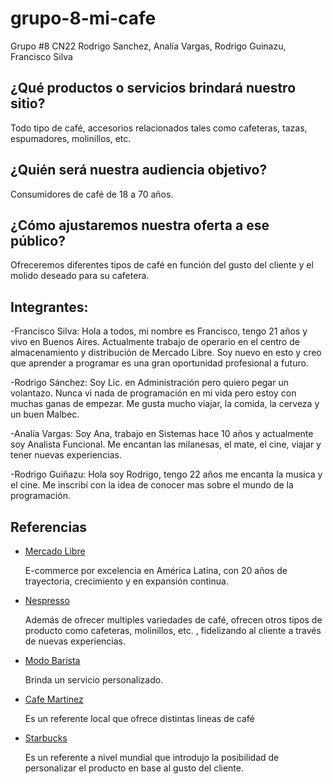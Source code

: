 # grupo-8-mi-cafe
Grupo #8 CN22 Rodrigo Sanchez, Analía Vargas, Rodrigo Guinazu, Francisco Silva

<h2> ¿Qué productos o servicios brindará nuestro sitio? </h2>
<p> Todo tipo de café, accesorios relacionados tales como cafeteras, tazas, espumadores, molinillos, etc. </p>


<h2> ¿Quién será nuestra audiencia objetivo? </h2>
<p> Consumidores de café de 18 a 70 años. </p>

<h2> ¿Cómo ajustaremos nuestra oferta a ese público? </h2>
<p> Ofreceremos diferentes tipos de café en función del gusto del cliente y el molido deseado para su cafetera. </p>

<h2>Integrantes:</h2>

-Francisco Silva: Hola a todos, mi nombre es Francisco, tengo 21 años y vivo en Buenos Aires. 
Actualmente trabajo de operario en el centro de almacenamiento y distribución de Mercado Libre.  Soy nuevo en esto y creo que aprender a programar es una gran oportunidad profesional a futuro.

-Rodrigo Sánchez: Soy Lic. en Administración pero quiero pegar un volantazo. Nunca vi nada de programación en mi vida pero estoy con muchas ganas de empezar. Me gusta mucho viajar, la comida, la cerveza y un buen Malbec.

-Analía Vargas: Soy Ana, trabajo en Sistemas hace 10 años y actualmente soy Analista Funcional. Me encantan las milanesas, el mate, el cine, viajar y tener nuevas experiencias.

-Rodrigo Guiñazu: Hola soy Rodrigo, tengo 22 años me encanta la musica y el cine. Me inscribí con la idea de conocer mas sobre el mundo de la programación.

<h2>Referencias</h2>
<ul>
  <li><a href="https://www.mercadolibre.com.ar/">Mercado Libre</a></li>
  <p> E-commerce por excelencia en América Latina, con 20 años de trayectoria, crecimiento y en expansión continua.</p>
  <li><a href="https://www.nespresso.com/ar/es/home">Nespresso</a></li>
    <p> Además de ofrecer multiples variedades de café, ofrecen otros tipos de producto como cafeteras, molinillos, etc. , fidelizando al cliente a través de nuevas experiencias. </p>
  <li><a href="https://modobarista.com/">Modo Barista</a></li>
    <p> Brinda un servicio personalizado.</p>
  <li><a href="https://www.cafemartinezonline.com.ar/">Cafe Martinez</a></li>
    <p> Es un referente local que ofrece distintas lineas de café </p>
  <li><a href="https://www.starbuck.com/">Starbucks</a></li>
    <p> Es un referente a nivel mundial que introdujo la posibilidad de personalizar el producto en base al gusto del cliente.</p>
</ul>
